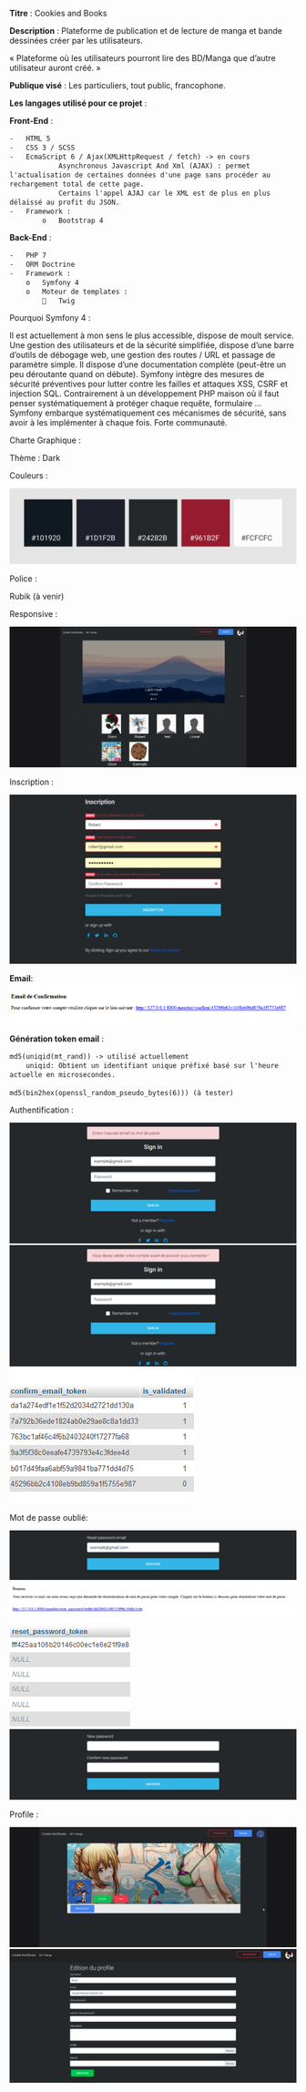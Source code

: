 __Titre__ : Cookies and Books

__Description__ : Plateforme de publication et de lecture de manga et bande dessinées créer par les utilisateurs.

« Plateforme où les utilisateurs pourront lire des BD/Manga que d’autre utilisateur auront créé. »

__Publique visé__ : Les particuliers, tout public, francophone.

__Les langages utilisé pour ce projet__ :

__Front-End__ :

    -	HTML 5
    -	CSS 3 / SCSS
    -	EcmaScript 6 / Ajax(XMLHttpRequest / fetch) -> en cours
                Asynchronous Javascript And Xml (AJAX) : permet l'actualisation de certaines données d'une page sans procéder au rechargement total de cette page.
                Certains l'appel AJAJ car le XML est de plus en plus délaissé au profit du JSON.
    -	Framework :
            o	Bootstrap 4

__Back-End__ :

    -	PHP 7
    -	ORM Doctrine
    -	Framework :
        o	Symfony 4
        o	Moteur de templates :
            	Twig

Pourquoi Symfony 4 :

Il est actuellement à mon sens le plus accessible, dispose de moult service.
Une gestion des utilisateurs et de la sécurité simplifiée, dispose d’une barre d’outils de débogage web, une gestion des routes / URL et passage de paramètre simple.
Il dispose d’une documentation complète (peut-être un peu déroutante quand on débute).
Symfony intègre des mesures de sécurité préventives pour lutter contre les failles et attaques XSS, CSRF et injection SQL.
Contrairement à un développement PHP maison où il faut penser systématiquement à protéger chaque requête, formulaire … Symfony embarque systématiquement ces mécanismes de sécurité, sans avoir à les implémenter à chaque fois.
Forte communauté.


Charte Graphique :

Thème : Dark

Couleurs :

![](./img/palette_graphique.PNG)

Police :

Rubik (à venir)

Responsive :

![](./img/home.gif)

Inscription :

![](./img/Registration-error-CookiesAndBooks.png)

__Email__:
![](./img/email_verification.PNG)

__Génération token email__ :

    md5(uniqid(mt_rand)) -> utilisé actuellement
        uniqid: Obtient un identifiant unique préfixé basé sur l'heure actuelle en microsecondes.

    md5(bin2hex(openssl_random_pseudo_bytes(6))) (à tester)


Authentification :

![](./img/Login-error-CookiesAndBooks.png)
![](./img/Login-error-Validation-CookiesAndBooks.png)
![](./img/exemple-bdd-isValidated.png)

Mot de passe oublié:

![](./img/email-reset-password.png)
![](./img/email_reset_password.PNG)
![](./img/bdd-reset-password.png)
![](./img/new-password-reset-password.png)

Profile :

![](./img/responsive.gif)
![](./img/edit-profile.png)